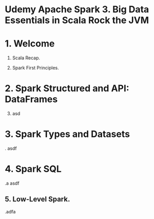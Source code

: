 # Udemy Apache Spark 3. Big Data Essentials in Scala Rock the JVM

# 1. Welcome

1. Scala Recap.

2. Spark First Principles.

# 2. Spark Structured and API: DataFrames

3. asd

# 3. Spark Types and Datasets

. asdf

# 4. Spark SQL

.a asdf

## 5. Low-Level Spark.

.adfa





